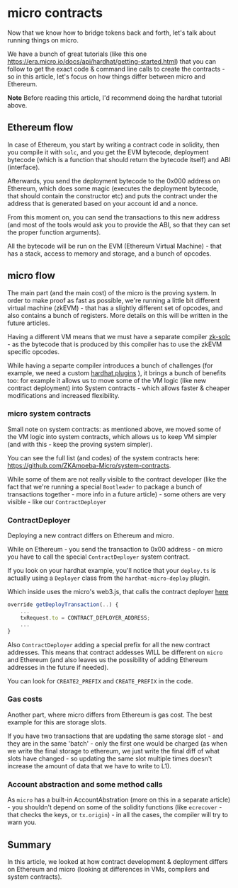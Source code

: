 # micro contracts

Now that we know how to bridge tokens back and forth, let's talk about running things on micro.

We have a bunch of great tutorials (like this one <https://era.micro.io/docs/api/hardhat/getting-started.html>) that you
can follow to get the exact code & command line calls to create the contracts - so in this article, let's focus on how
things differ between micro and Ethereum.

**Note** Before reading this article, I'd recommend doing the hardhat tutorial above.

## Ethereum flow

In case of Ethereum, you start by writing a contract code in solidity, then you compile it with `solc`, and you get the
EVM bytecode, deployment bytecode (which is a function that should return the bytecode itself) and ABI (interface).

Afterwards, you send the deployment bytecode to the 0x000 address on Ethereum, which does some magic (executes the
deployment bytecode, that should contain the constructor etc) and puts the contract under the address that is generated
based on your account id and a nonce.

From this moment on, you can send the transactions to this new address (and most of the tools would ask you to provide
the ABI, so that they can set the proper function arguments).

All the bytecode will be run on the EVM (Ethereum Virtual Machine) - that has a stack, access to memory and storage, and
a bunch of opcodes.

## micro flow

The main part (and the main cost) of the micro is the proving system. In order to make proof as fast as possible, we're
running a little bit different virtual machine (zkEVM) - that has a slightly different set of opcodes, and also contains
a bunch of registers. More details on this will be written in the future articles.

Having a different VM means that we must have a separate compiler
[zk-solc](https://github.com/ZKAmoeba-Micro/zksolc-bin) - as the bytecode that is produced by this compiler has to use
the zkEVM specific opcodes.

While having a separte compiler introduces a bunch of challenges (for example, we need a custom
[hardhat plugins](https://github.com/ZKAmoeba-Micro/hardhat-micro) ), it brings a bunch of benefits too: for example it
allows us to move some of the VM logic (like new contract deployment) into System contracts - which allows faster &
cheaper modifications and increased flexibility.

### micro system contracts

Small note on system contracts: as mentioned above, we moved some of the VM logic into system contracts, which allows us
to keep VM simpler (and with this - keep the proving system simpler).

You can see the full list (and codes) of the system contracts here:
<https://github.com/ZKAmoeba-Micro/system-contracts>.

While some of them are not really visible to the contract developer (like the fact that we're running a special
`Bootleader` to package a bunch of transactions together - more info in a future article) - some others are very
visible - like our `ContractDeployer`

### ContractDeployer

Deploying a new contract differs on Ethereum and micro.

While on Ethereum - you send the transaction to 0x00 address - on micro you have to call the special `ContractDeployer`
system contract.

If you look on your hardhat example, you'll notice that your `deploy.ts` is actually using a `Deployer` class from the
`hardhat-micro-deploy` plugin.

Which inside uses the micro's web3.js, that calls the contract deployer
[here](https://github.com/ZKAmoeba-Micro/micro-2-dev/blob/a2853871778cebe8f09faebe6f2f5c07d29b81f1/sdk/micro-web3.js/src/contract.ts#L62)

```typescript
override getDeployTransaction(..) {
    ...
    txRequest.to = CONTRACT_DEPLOYER_ADDRESS;
    ...
}
```

Also `ContractDeployer` adding a special prefix for all the new contract addresses. This means that contract addesses
WILL be different on `micro` and Ethereum (and also leaves us the possibility of adding Ethereum addresses in the future
if needed).

You can look for `CREATE2_PREFIX` and `CREATE_PREFIX` in the code.

### Gas costs

Another part, where micro differs from Ethereum is gas cost. The best example for this are storage slots.

If you have two transactions that are updating the same storage slot - and they are in the same 'batch' - only the first
one would be charged (as when we write the final storage to ethereum, we just write the final diff of what slots have
changed - so updating the same slot multiple times doesn't increase the amount of data that we have to write to L1).

### Account abstraction and some method calls

As `micro` has a built-in AccountAbstration (more on this in a separate article) - you shouldn't depend on some of the
solidity functions (like `ecrecover` - that checks the keys, or `tx.origin`) - in all the cases, the compiler will try
to warn you.

## Summary

In this article, we looked at how contract development & deployment differs on Ethereum and micro (looking at
differences in VMs, compilers and system contracts).
